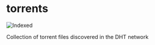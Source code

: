 torrents 
========
![Indexed](https://img.shields.io/badge/indexed-172607-blue)

Collection of torrent files discovered in the DHT network
